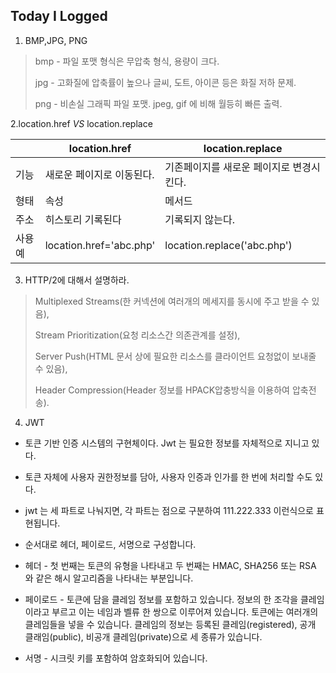 ## Today I Logged

1. BMP,JPG, PNG

> bmp - 파일 포맷 형식은 무압축 형식, 용량이 크다.
>
> jpg - 고화질에 압축률이 높으나 글씨, 도트, 아이콘 등은 화질 저하 문제.
>
> png - 비손실 그래픽 파일 포맷. jpeg, gif 에 비해 월등히 빠른 출력.

2.location.href _VS_ location.replace

|        | location.href             | location.replace                         |
| ------ | ------------------------- | ---------------------------------------- |
| 기능   | 새로운 페이지로 이동된다. | 기존페이지를 새로운 페이지로 변경시킨다. |
| 형태   | 속성                      | 메서드                                   |
| 주소   | 히스토리 기록된다         | 기록되지 않는다.                         |
| 사용예 | location.href='abc.php'   | location.replace('abc.php')              |

3.  HTTP/2에 대해서 설명하라.

> Multiplexed Streams(한 커넥션에 여러개의 메세지를 동시에 주고 받을 수 있음),
>
> Stream Prioritization(요청 리소스간 의존관계를 설정),
>
> Server Push(HTML 문서 상에 필요한 리소스를 클라이언트 요청없이 보내줄 수 있음),
>
> Header Compression(Header 정보를 HPACK압충방식을 이용하여 압축전송).

4. JWT

- 토큰 기반 인증 시스템의 구현체이다. Jwt 는 필요한 정보를 자체적으로 지니고 있다.
- 토큰 자체에 사용자 권한정보를 담아, 사용자 인증과 인가를 한 번에 처리할 수도 있다.
- jwt 는 세 파트로 나눠지면, 각 파트는 점으로 구분하여 111.222.333 이런식으로 표현됩니다.
- 순서대로 헤더, 페이로드, 서명으로 구성합니다.

- 헤더 - 첫 번째는 토큰의 유형을 나타내고 두 번째는 HMAC, SHA256 또는 RSA 와 같은 해시 알고리즘을 나타내는 부분입니다.
- 페이로드 - 토큰에 담을 클레임 정보를 포함하고 있습니다. 정보의 한 조각을 클레임이라고 부르고 이는 네임과 벨류 한 쌍으로 이루어져 있습니다. 토큰에는 여러개의 클레임들을 넣을 수 있습니다. 클레임의 정보는 등록된 클레임(registered), 공개 클래임(public), 비공개 클레임(private)으로 세 종류가 있습니다.
- 서명 - 시크릿 키를 포함하여 암호화되어 있습니다.
